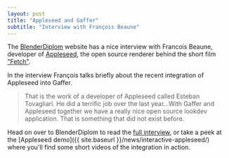 ```yaml
---
layout: post
title: "Appleseed and Gaffer"
subtitle: "Interview with François Beaune"
---
```


The [BlenderDiplom](http://blenderdiplom.com) website has a nice interview with Francois Beaune, developer of [Appleseed](http://appleseedhq.net/), the open source renderer behind the short film ["Fetch"](http://www.fetchaveryshortfilm.com/).

In the interview François talks briefly about the recent integration of Appleseed into Gaffer.

 > That is the work of a developer of Appleseed called Esteban Tovagliari. He did a terrific job over the last year...With Gaffer and Appleseed together we have a really nice open source lookdev application. That is something that did not exist before.

Head on over to BlenderDiplom to read the [full interview](http://blenderdiplom.com/en/interviews/607-interview-francois-beaune-on-appleseed-renderer.html), or take a peek at the [Appleseed demo]({{ site.baseurl }}/news/interactive-appleseed/) where you'll find some short videos of the integration in action.
